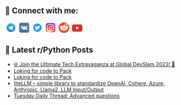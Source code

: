 ## 🔎 Connect with me:
[<img src="https://github.com/bullbesh/bullbesh/blob/main/images/Telegram.png" width="32" height="32" />](https://t.me/bullbesh)
[<img src="https://github.com/bullbesh/bullbesh/blob/main/images/VK.png" width="32" height="32" />](https://vk.com/bullbesh)
[<img src="https://github.com/bullbesh/bullbesh/blob/main/images/Twitter.png" width="32" height="32" />](https://twitter.com/bullbesh1)
[<img src="https://github.com/bullbesh/bullbesh/blob/main/images/Instagram.png" width="32" height="32" />](https://www.instagram.com/bullbesh)
[<img src="https://github.com/bullbesh/bullbesh/blob/main/images/Reddit.png" width="32" height="32" />](https://www.reddit.com/user/bullbesh)
[<img src="https://github.com/bullbesh/bullbesh/blob/main/images/YouTube.png" width="32" height="32" />](https://www.youtube.com/channel/UCtfjRs6uzgq5mfm8S06WTcg)

## 📕 Latest r/Python Posts
<!-- BLOG-POST-LIST:START -->
- [🌐 Join the Ultimate Tech Extravaganza at Global DevSlam 2023! 🚀](https://www.reddit.com/r/Python/comments/15rjqye/join_the_ultimate_tech_extravaganza_at_global/)
- [Loking for code to Pack](https://www.reddit.com/r/Python/comments/15rhb24/loking_for_code_to_pack/)
- [Loking for code to Pack](https://www.reddit.com/r/Python/comments/15rhb1t/loking_for_code_to_pack/)
- [liteLLM – simple library to standardize OpenAI, Cohere, Azure, Anthropic, Llama2, LLM Input/Output](https://www.reddit.com/r/Python/comments/15reo0q/litellm_simple_library_to_standardize_openai/)
- [Tuesday Daily Thread: Advanced questions](https://www.reddit.com/r/Python/comments/15rbo8a/tuesday_daily_thread_advanced_questions/)
<!-- BLOG-POST-LIST:END -->
